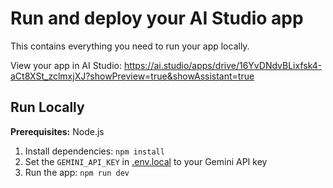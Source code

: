 # Run and deploy your AI Studio app

This contains everything you need to run your app locally.

View your app in AI Studio: https://ai.studio/apps/drive/16YvDNdvBLixfsk4-aCt8XSt_zclmxjXJ?showPreview=true&showAssistant=true

## Run Locally

**Prerequisites:**  Node.js


1. Install dependencies:
   `npm install`
2. Set the `GEMINI_API_KEY` in [.env.local](.env.local) to your Gemini API key
3. Run the app:
   `npm run dev`
